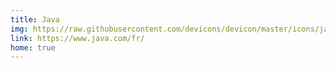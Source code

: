 ```yaml
---
title: Java
img: https://raw.githubusercontent.com/devicons/devicon/master/icons/java/java-original-wordmark.svg
link: https://www.java.com/fr/
home: true
---
```

